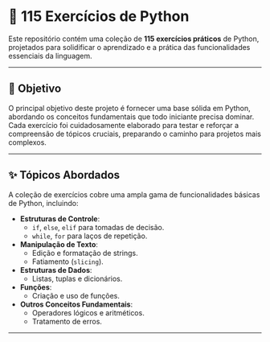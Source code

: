 # 🐍 115 Exercícios de Python

Este repositório contém uma coleção de **115 exercícios práticos** de Python, projetados para solidificar o aprendizado e a prática das funcionalidades essenciais da linguagem.

---

## 🎯 Objetivo

O principal objetivo deste projeto é fornecer uma base sólida em Python, abordando os conceitos fundamentais que todo iniciante precisa dominar. Cada exercício foi cuidadosamente elaborado para testar e reforçar a compreensão de tópicos cruciais, preparando o caminho para projetos mais complexos.

---

## ✨ Tópicos Abordados

A coleção de exercícios cobre uma ampla gama de funcionalidades básicas de Python, incluindo:

-   **Estruturas de Controle**:
    -   `if`, `else`, `elif` para tomadas de decisão.
    -   `while`, `for` para laços de repetição.
-   **Manipulação de Texto**:
    -   Edição e formatação de strings.
    -   Fatiamento (`slicing`).
-   **Estruturas de Dados**:
    -   Listas, tuplas e dicionários.
-   **Funções**:
    -   Criação e uso de funções.
-   **Outros Conceitos Fundamentais**:
    -   Operadores lógicos e aritméticos.
    -   Tratamento de erros.

---

